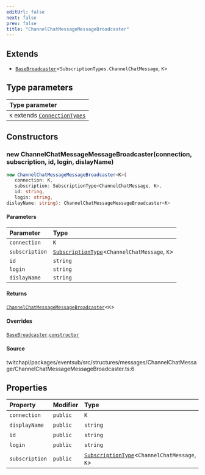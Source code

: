 ```yaml
---
editUrl: false
next: false
prev: false
title: "ChannelChatMessageMessageBroadcaster"
---
```


## Extends

- [`BaseBroadcaster`](BaseBroadcaster.md)\<`SubscriptionTypes.ChannelChatMessage`, `K`\>

## Type parameters

| Type parameter |
| :------ |
| `K` extends [`ConnectionTypes`](../type-aliases/ConnectionTypes.md) |

## Constructors

### new ChannelChatMessageMessageBroadcaster(connection, subscription, id, login, dislayName)

```ts
new ChannelChatMessageMessageBroadcaster<K>(
   connection: K, 
   subscription: SubscriptionType<ChannelChatMessage, K>, 
   id: string, 
   login: string, 
dislayName: string): ChannelChatMessageMessageBroadcaster<K>
```

#### Parameters

| Parameter | Type |
| :------ | :------ |
| `connection` | `K` |
| `subscription` | [`SubscriptionType`](../type-aliases/SubscriptionType.md)\<`ChannelChatMessage`, `K`\> |
| `id` | `string` |
| `login` | `string` |
| `dislayName` | `string` |

#### Returns

[`ChannelChatMessageMessageBroadcaster`](ChannelChatMessageMessageBroadcaster.md)\<`K`\>

#### Overrides

[`BaseBroadcaster`](BaseBroadcaster.md).[`constructor`](BaseBroadcaster.md#constructors)

#### Source

twitchapi/packages/eventsub/src/structures/messages/ChannelChatMessage/ChannelChatMessageMessageBroadcaster.ts:6

## Properties

| Property | Modifier | Type | Inherited from |
| :------ | :------ | :------ | :------ |
| `connection` | `public` | `K` | [`BaseBroadcaster`](BaseBroadcaster.md).`connection` |
| `displayName` | `public` | `string` | [`BaseBroadcaster`](BaseBroadcaster.md).`displayName` |
| `id` | `public` | `string` | [`BaseBroadcaster`](BaseBroadcaster.md).`id` |
| `login` | `public` | `string` | [`BaseBroadcaster`](BaseBroadcaster.md).`login` |
| `subscription` | `public` | [`SubscriptionType`](../type-aliases/SubscriptionType.md)\<`ChannelChatMessage`, `K`\> | [`BaseBroadcaster`](BaseBroadcaster.md).`subscription` |
